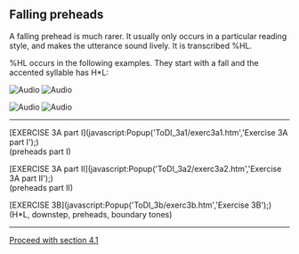 Falling preheads
----------------

A falling prehead is much rarer. It usually only occurs in a particular reading style, and makes the utterance sound lively. It is transcribed %HL.

%HL occurs in the following examples. They start with a fall and the accented syllable has H\*L:

![Audio](audio.gif) ![Audio](./audio/gif/233.gif)

![Audio](audio.gif) ![Audio](./audio/gif/083.gif)

* * *

[EXERCISE 3A part I](javascript:Popup('ToDI_3a1/exerc3a1.htm','Exercise 3A part I');)  
(preheads part I)

[EXERCISE 3A part II](javascript:Popup('ToDI_3a2/exerc3a2.htm','Exercise 3A part II');)  
(preheads part II)

[EXERCISE 3B](javascript:Popup('ToDI_3b/exerc3b.htm','Exercise 3B');)  
(H\*L, downstep, preheads, boundary tones)

* * *

[Proceed with section 4.1](level1.htm)